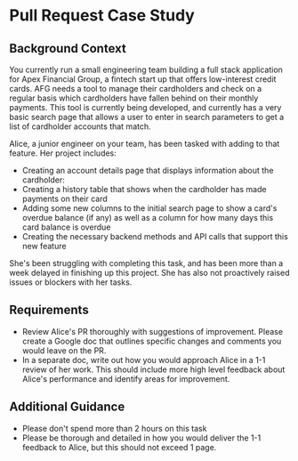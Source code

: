 # Pull Request Case Study

## Background Context
You currently run a small engineering team building a full stack 
application for Apex Financial Group, a fintech start up that offers 
low-interest credit cards. AFG needs a tool to manage their cardholders 
and check on a regular basis which cardholders have fallen behind on their 
monthly payments. This tool is currently being developed, and 
currently has a very basic search page that allows a user to enter in 
search parameters to get a list of cardholder accounts that match.

Alice, a junior engineer on your team, has been tasked with adding to 
that feature. Her project includes:

- Creating an account details page that displays information about the 
  cardholder:
- Creating a history table that shows when the cardholder has made 
  payments on their card
- Adding some new columns to the initial search page to show a card's 
  overdue balance (if any) as well as a column for how many days this card 
  balance is overdue
- Creating the necessary backend methods and API calls that support this 
  new feature

She's been struggling with completing this task, and has been more than a week 
delayed in finishing up this project. She has also not proactively raised
issues or blockers with her tasks.

## Requirements
- Review Alice's PR thoroughly with suggestions of improvement. Please create a Google doc that outlines specific changes and comments you would leave on the PR. 
- In a separate doc, write out how you would approach Alice in a 1-1 review of her work. This should include more high level feedback about Alice's performance and identify areas for improvement. 

## Additional Guidance
- Please don't spend more than 2 hours on this task
- Please be thorough and detailed in how you would deliver the 1-1 feedback to Alice, but this should not exceed 1 page. 
